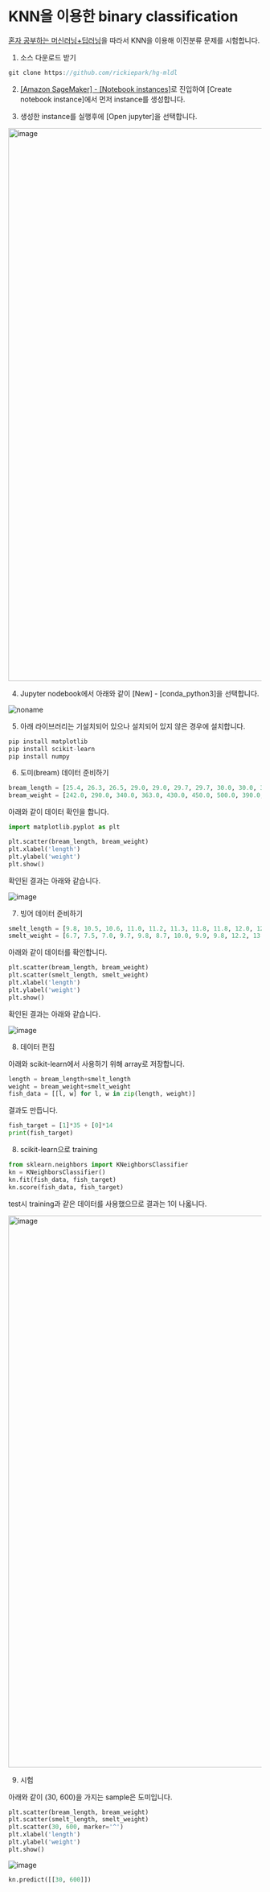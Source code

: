 # KNN을 이용한 binary classification

[혼자 공부하는 머신러닝+딥러닝](https://github.com/rickiepark/hg-mldl)을 따라서 KNN을 이용해 이진분류 문제를 시험합니다. 

1) 소스 다운로드 받기 

```c
git clone https://github.com/rickiepark/hg-mldl
```

2) [[Amazon SageMaker] - [Notebook instances]](https://ap-northeast-2.console.aws.amazon.com/sagemaker/home?region=ap-northeast-2#/notebook-instances)로 진입하여 [Create notebook instance]에서 먼저 instance를 생성합니다. 

3) 생성한 instance를 실행후에 [Open jupyter]을 선택합니다.

<img width="1099" alt="image" src="https://user-images.githubusercontent.com/52392004/185267530-cb6a8ec5-87a5-48c1-81fd-d19b6cc3d67e.png">

4) Jupyter nodebook에서 아래와 같이 [New] - [conda_python3]을 선택합니다. 

![noname](https://user-images.githubusercontent.com/52392004/185268106-bb5264c2-c5f9-48ac-ae9b-802fb4e26299.png)

5) 아래 라이브러리는 기설치되어 있으나 설치되어 있지 않은 경우에 설치합니다. 

```c
pip install matplotlib
pip install scikit-learn
pip install numpy
```

6) 도미(bream) 데이터 준비하기 

```python
bream_length = [25.4, 26.3, 26.5, 29.0, 29.0, 29.7, 29.7, 30.0, 30.0, 30.7, 31.0, 31.0, 31.5, 32.0, 32.0, 32.0, 33.0, 33.0, 33.5, 33.5, 34.0, 34.0, 34.5, 35.0, 35.0, 35.0, 35.0, 36.0, 36.0, 37.0, 38.5, 38.5, 39.5, 41.0, 41.0]
bream_weight = [242.0, 290.0, 340.0, 363.0, 430.0, 450.0, 500.0, 390.0, 450.0, 500.0, 475.0, 500.0, 500.0, 340.0, 600.0, 600.0, 700.0, 700.0, 610.0, 650.0, 575.0, 685.0, 620.0, 680.0, 700.0, 725.0, 720.0, 714.0, 850.0, 1000.0, 920.0, 955.0, 925.0, 975.0, 950.0]
```

아래와 같이 데이터 확인을 합니다. 

```python
import matplotlib.pyplot as plt

plt.scatter(bream_length, bream_weight)
plt.xlabel('length')
plt.ylabel('weight')
plt.show()
```

확인된 결과는 아래와 같습니다. 

![image](https://user-images.githubusercontent.com/52392004/185269341-9cc3010e-4362-496e-9226-3dfa501beba8.png)

7) 빙어 데이터 준비하기

```python
smelt_length = [9.8, 10.5, 10.6, 11.0, 11.2, 11.3, 11.8, 11.8, 12.0, 12.2, 12.4, 13.0, 14.3, 15.0]
smelt_weight = [6.7, 7.5, 7.0, 9.7, 9.8, 8.7, 10.0, 9.9, 9.8, 12.2, 13.4, 12.2, 19.7, 19.9]
```

아래와 같이 데이터를 확인합니다. 

```python
plt.scatter(bream_length, bream_weight)
plt.scatter(smelt_length, smelt_weight)
plt.xlabel('length')
plt.ylabel('weight')
plt.show()
```

확인된 결과는 아래와 같습니다. 

![image](https://user-images.githubusercontent.com/52392004/185269567-c58cd59d-4370-4135-a340-ef86fdd4745f.png)


8) 데이터 편집 

아래와 scikit-learn에서 사용하기 위해 array로 저장합니다. 

```python
length = bream_length+smelt_length
weight = bream_weight+smelt_weight
fish_data = [[l, w] for l, w in zip(length, weight)]
```

결과도 만듭니다. 
```python
fish_target = [1]*35 + [0]*14
print(fish_target)
```


8) scikit-learn으로 training

```python
from sklearn.neighbors import KNeighborsClassifier
kn = KNeighborsClassifier()
kn.fit(fish_data, fish_target)
kn.score(fish_data, fish_target)
```

test시 training과 같은 데이터를 사용했으므로 결과는 1이 나옯니다.

<img width="1097" alt="image" src="https://user-images.githubusercontent.com/52392004/185276285-df9e250f-fb23-41f0-9b2d-2f88c18d54ef.png">

9) 시험 

아래와 같이 (30, 600)을 가지는 sample은 도미입니다. 

```python
plt.scatter(bream_length, bream_weight)
plt.scatter(smelt_length, smelt_weight)
plt.scatter(30, 600, marker='^')
plt.xlabel('length')
plt.ylabel('weight')
plt.show()
```

![image](https://user-images.githubusercontent.com/52392004/185276481-4405e6c5-e850-40c0-964c-a1f3467814db.png)

```python
kn.predict([[30, 600]])
